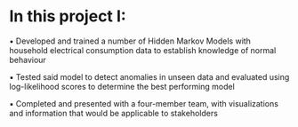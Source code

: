 # In this project I:

▪ Developed and trained a number of Hidden Markov Models with household electrical consumption data to establish knowledge of normal behaviour

▪ Tested said model to detect anomalies in unseen data and evaluated using log-likelihood scores to determine the best performing model

▪ Completed and presented with a four-member team, with visualizations and information that would be applicable to stakeholders
